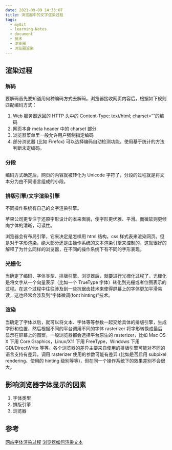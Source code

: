```yaml
---
date: 2021-09-09 14:33:07
title: 浏览器中的文字渲染过程
tags:
  - myGit
  - learning-Notes
  - document
  - 技术
  - 浏览器
  - 浏览器渲染
---
```


## 渲染过程

### 解码

要解码首先要知道用何种编码方式去解码。浏览器接收网页内容后，根据如下规则匹配编码方式：

1. Web 服务器返回的 HTTP 头中的 Content-Type: text/html; charset=“”的编码
2. 网页本身 meta header 中的 charset 部分
3. 浏览器菜单里一般允许用户强制指定编码
4. 部分浏览器 (比如 Firefox) 可以选择编码自动检测功能，使用基于统计的方法判断未定编码。

### 分段

编码方式确定后，网页的内容就被转化为 Unicode 字符了，分段的过程就是将文本分为由不同语言组成的小段。

### 排版引擎/文字渲染引擎

不同操作系统有自己的文字渲染引擎。

苹果公司更专注于还原字形设计的本来面貌，使字形更优雅、平滑。而微软则更倾向字体的清晰，可读性。

浏览器会有布局引擎，它来决定是怎样用 html 结构，css 样式表来渲染网页。但是对于字形渲染，绝大部分还是由操作系统的文本渲染引擎来控制的，这就很好的解释了为什么同样的浏览器，在不同的操作系统下有不同的字形表现。

### 光栅化

当确定了编码、字体类型、排版引擎、浏览器后，就要进行光栅化过程了，光栅化是将文字从一个向量表示（比如一个 TrueType 字体）转化到光栅或者位图表示的过程。在这个过程中往往涉及到一些抗锯齿技术来使得屏幕上的字体更加平滑易读，这也经常会涉及到“字体微调(font hinting)”技术。

### 渲染

当确定了字体以后，就可以将文本、字体等等参数一起交给具体的排版引擎，生成字形和位置，然后根据不同的平台调用不同的字体 rasterizer 将字形转换成最后显示在屏幕上的图案，一般浏览器都会选择平台原生的 rasterizer，比如 Mac OS X 下用 Core Graphics，Linux/X11 下用 FreeType，Windows 下用 GDI/DirectWrite 等等。各个浏览器的差异主要来自使用的排版引擎可能对不同的语言支持有差异，调用 rasterizer 使用的参数可能有差异 (比如是否启用 subpixel rendering、使用的 hinting 级别等等)，但在同一个操作系统下的效果差别不会很大。

## 影响浏览器字体显示的因素

1. 字体类型
2. 排版引擎
3. 浏览器

## 参考

[网站字体渲染过程](https://blog.csdn.net/xiebaochun/article/details/49366311)
[浏览器如何渲染文本](https://www.cnblogs.com/aaronjs/archive/2012/10/13/2722351.html)
